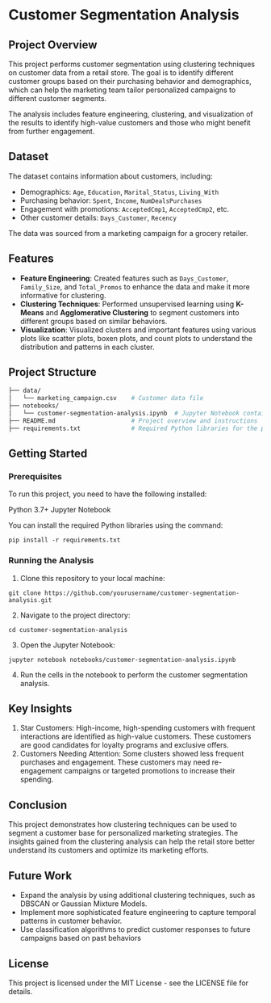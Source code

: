 # Customer Segmentation Analysis

## Project Overview

This project performs customer segmentation using clustering techniques on customer data from a retail store. The goal is to identify different customer groups based on their purchasing behavior and demographics, which can help the marketing team tailor personalized campaigns to different customer segments.

The analysis includes feature engineering, clustering, and visualization of the results to identify high-value customers and those who might benefit from further engagement.

## Dataset
The dataset contains information about customers, including:
- Demographics: `Age`, `Education`, `Marital_Status`, `Living_With`
- Purchasing behavior: `Spent`, `Income`, `NumDealsPurchases`
- Engagement with promotions: `AcceptedCmp1`, `AcceptedCmp2`, etc.
- Other customer details: `Days_Customer`, `Recency`

The data was sourced from a marketing campaign for a grocery retailer.

## Features

- **Feature Engineering**: Created features such as `Days_Customer`, `Family_Size`, and `Total_Promos` to enhance the data and make it more informative for clustering.
- **Clustering Techniques**: Performed unsupervised learning using **K-Means** and **Agglomerative Clustering** to segment customers into different groups based on similar behaviors.
- **Visualization**: Visualized clusters and important features using various plots like scatter plots, boxen plots, and count plots to understand the distribution and patterns in each cluster.

## Project Structure

```bash
├── data/
│   └── marketing_campaign.csv    # Customer data file
├── notebooks/
│   └── customer-segmentation-analysis.ipynb  # Jupyter Notebook containing the analysis
├── README.md                     # Project overview and instructions
├── requirements.txt              # Required Python libraries for the project
```

## Getting Started

### Prerequisites

To run this project, you need to have the following installed:

Python 3.7+
Jupyter Notebook

You can install the required Python libraries using the command:
```
pip install -r requirements.txt
```

### Running the Analysis

1. Clone this repository to your local machine:
```
git clone https://github.com/yourusername/customer-segmentation-analysis.git
```
2. Navigate to the project directory:
```
cd customer-segmentation-analysis
```
3. Open the Jupyter Notebook:
```
jupyter notebook notebooks/customer-segmentation-analysis.ipynb
```
4. Run the cells in the notebook to perform the customer segmentation analysis.

## Key Insights
1. Star Customers: High-income, high-spending customers with frequent interactions are identified as high-value customers. These customers are good candidates for loyalty programs and exclusive offers.
2. Customers Needing Attention: Some clusters showed less frequent purchases and engagement. These customers may need re-engagement campaigns or targeted promotions to increase their spending.

## Conclusion

This project demonstrates how clustering techniques can be used to segment a customer base for personalized marketing strategies. The insights gained from the clustering analysis can help the retail store better understand its customers and optimize its marketing efforts.

## Future Work

- Expand the analysis by using additional clustering techniques, such as DBSCAN or Gaussian Mixture Models.
- Implement more sophisticated feature engineering to capture temporal patterns in customer behavior.
- Use classification algorithms to predict customer responses to future campaigns based on past behaviors

## License

This project is licensed under the MIT License - see the LICENSE file for details.